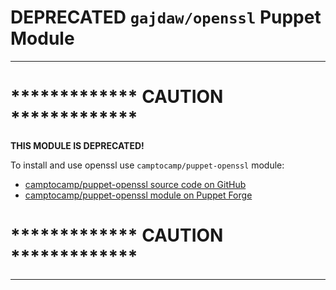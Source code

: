 # DEPRECATED `gajdaw/openssl` Puppet Module

***

# ************* CAUTION *************

**THIS MODULE IS DEPRECATED!**

To install and use openssl use `camptocamp/puppet-openssl` module:

* [camptocamp/puppet-openssl source code on GitHub](https://github.com/camptocamp/puppet-openssl)
* [camptocamp/puppet-openssl module on Puppet Forge](https://forge.puppetlabs.com/camptocamp/openssl)

# ************* CAUTION *************

***
